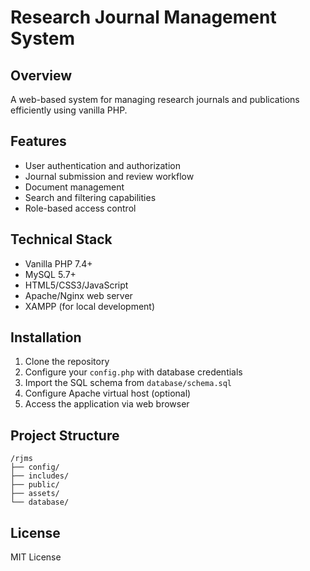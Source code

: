 # Research Journal Management System

## Overview

A web-based system for managing research journals and publications efficiently using vanilla PHP.

## Features

- User authentication and authorization
- Journal submission and review workflow
- Document management
- Search and filtering capabilities
- Role-based access control

## Technical Stack

- Vanilla PHP 7.4+
- MySQL 5.7+
- HTML5/CSS3/JavaScript
- Apache/Nginx web server
- XAMPP (for local development)

## Installation

1. Clone the repository
2. Configure your `config.php` with database credentials
3. Import the SQL schema from `database/schema.sql`
4. Configure Apache virtual host (optional)
5. Access the application via web browser

## Project Structure

```
/rjms
├── config/
├── includes/
├── public/
├── assets/
└── database/
```

## License

MIT License
